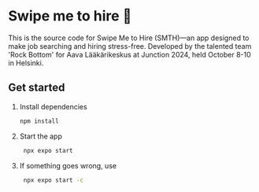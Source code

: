 # Swipe me to hire 👋

This is the source code for Swipe Me to Hire (SMTH)—an app designed to make job searching and hiring stress-free. 
Developed by the talented team 'Rock Bottom' for Aava Lääkärikeskus at Junction 2024, held October 8-10 in Helsinki.

## Get started

1. Install dependencies

   ```bash
   npm install
   ```

2. Start the app

   ```bash
    npx expo start
   ```
   
3. If something goes wrong, use 

   ```bash
    npx expo start -c
   ```